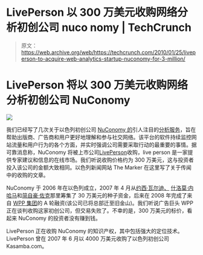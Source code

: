 # LivePerson 以 300 万美元收购网络分析初创公司 nuco nomy | TechCrunch

> 原文：<https://web.archive.org/web/https://techcrunch.com/2010/01/25/liveperson-to-acquire-web-analytics-startup-nuconomy-for-3-million/>

# LivePerson 将以 300 万美元收购网络分析初创公司 NuConomy

![](img/c5b1ad0fb7c59d8328fc5a2cb84f2d43.png)

我们已经写了几次关于以色列初创公司 [NuConomy 的](https://web.archive.org/web/20230306012003/http://www.nuconomy.com/)引人注目的[分析服务](https://web.archive.org/web/20230306012003/https://techcrunch.com/2008/10/28/nuconomy-studio-leaves-private-beta-aims-to-redefine-web-analytics/)，旨在帮助出版商、广告商和用户更好地理解和参与社交网络。该平台的软件持续监控网站流量和用户行为的各个方面，并实时强调公司需要采取行动的最重要的事情。据可靠消息称，NuConomy 将被上市公司[LivePerson](https://web.archive.org/web/20230306012003/http://www.liveperson.com/)收购，live person 是一家提供专家建议和信息的在线市场。我们听说收购价格约为 300 万美元，这与投资者投入该公司的金额大致相同。以色列新闻网站 The Marker 在这里写了关于传闻中的收购的文章。

NuConomy 于 2006 年在以色列成立，2007 年 4 月从[约西·瓦尔迪、](https://web.archive.org/web/20230306012003/http://www.crunchbase.com/person/yossi-vardi) [什洛莫·内哈马](https://web.archive.org/web/20230306012003/http://www.crunchbase.com/person/shlomo-nehama)和[简自豪·佐克](https://web.archive.org/web/20230306012003/http://www.crunchbase.com/person/uzi-tzuker)那里筹集了 30 万美元的种子资金，后来在 2008 年完成了来自 [WPP 集团](https://web.archive.org/web/20230306012003/http://www.crunchbase.com/company/wpp)的 A 轮融资(该公司已将总部迁至旧金山)。我们听说广告巨头 WPP 正在谈判收购这家初创公司，但交易失败了。不幸的是，300 万美元的标价，看起来 NuConomy 的投资者没有赚到钱。

LivePerson 正在收购 NuConomy 的知识产权，其中包括强大的定位技术。LivePerson 曾在 2007 年 6 月以 4000 万美元收购了以色列初创公司 Kasamba.com。